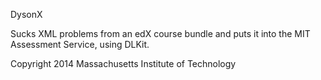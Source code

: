 DysonX

Sucks XML problems from an edX course bundle and puts it into the MIT Assessment Service, 
using DLKit.

Copyright 2014 Massachusetts Institute of Technology
